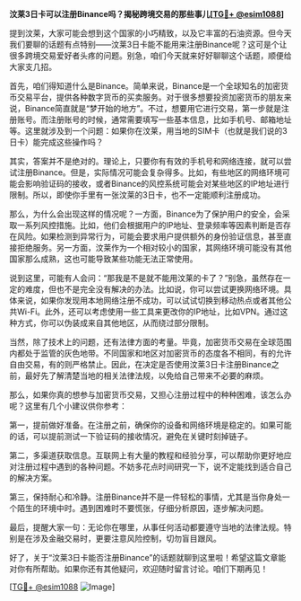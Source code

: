 **汶莱3日卡可以注册Binance吗？揭秘跨境交易的那些事儿[[TG💪+ @esim1088](https://t.me/s/esim1088)]**

提到汶莱，大家可能会想到这个国家的小巧精致，以及它丰富的石油资源。但今天我们要聊的话题有点特别——汶莱3日卡能不能用来注册Binance呢？这可是个让很多跨境交易爱好者头疼的问题。别急，咱们今天就来好好聊聊这个话题，顺便给大家支几招。

首先，咱们得知道什么是Binance。简单来说，Binance是一个全球知名的加密货币交易平台，提供各种数字货币的买卖服务。对于很多想要投资加密货币的朋友来说，Binance简直就是“梦开始的地方”。不过，想要用它进行交易，第一步就是注册账号。而注册账号的时候，通常需要填写一些基本信息，比如手机号、邮箱地址等。这里就涉及到一个问题：如果你在汶莱，用当地的SIM卡（也就是我们说的3日卡）能完成这些操作吗？

其实，答案并不是绝对的。理论上，只要你有有效的手机号和网络连接，就可以尝试注册Binance。但是，实际情况可能会复杂得多。比如，有些地区的网络环境可能会影响验证码的接收，或者Binance的风控系统可能会对某些地区的IP地址进行限制。所以，即使你手里有一张汶莱的3日卡，也不一定能顺利注册成功。

那么，为什么会出现这样的情况呢？一方面，Binance为了保护用户的安全，会采取一系列风控措施。比如，他们会根据用户的IP地址、登录频率等因素判断是否存在风险。如果检测到异常行为，可能会要求用户提供额外的身份验证信息，甚至直接拒绝服务。另一方面，汶莱作为一个相对较小的国家，其网络环境可能没有其他国家那么成熟，这也可能导致某些功能无法正常使用。

说到这里，可能有人会问：“那我是不是就不能用汶莱的卡了？”别急，虽然存在一定的难度，但也不是完全没有解决的办法。比如说，你可以尝试更换网络环境。具体来说，如果你发现用本地网络注册不成功，可以试试切换到移动热点或者其他公共Wi-Fi。此外，还可以考虑使用一些工具来更改你的IP地址，比如VPN。通过这种方式，你可以伪装成来自其他地区，从而绕过部分限制。

当然，除了技术上的问题，还有法律方面的考量。毕竟，加密货币交易在全球范围内都处于监管的灰色地带。不同国家和地区对加密货币的态度各不相同，有的允许自由交易，有的则严格禁止。因此，在决定是否使用汶莱3日卡注册Binance之前，最好先了解清楚当地的相关法律法规，以免给自己带来不必要的麻烦。

那么，如果你真的想参与加密货币交易，又担心注册过程中的种种困难，该怎么办呢？这里有几个小建议供你参考：

第一，提前做好准备。在注册之前，确保你的设备和网络环境是稳定的。如果可能的话，可以提前测试一下验证码的接收情况，避免在关键时刻掉链子。

第二，多渠道获取信息。互联网上有大量的教程和经验分享，可以帮助你更好地应对注册过程中遇到的各种问题。不妨多花点时间研究一下，说不定能找到适合自己的解决方案。

第三，保持耐心和冷静。注册Binance并不是一件轻松的事情，尤其是当你身处一个陌生的环境中时。遇到困难时不要慌张，仔细分析原因，逐步解决问题。

最后，提醒大家一句：无论你在哪里，从事任何活动都要遵守当地的法律法规。特别是在涉及金融交易时，更要注意风险控制，切勿盲目跟风。

好了，关于“汶莱3日卡能否注册Binance”的话题就聊到这里啦！希望这篇文章能对你有所帮助。如果你还有其他疑问，欢迎随时留言讨论。咱们下期再见！

[[TG💪+ @esim1088](https://t.me/s/esim1088) ![Image](https://i.postimg.cc/4NQfJmqS/Snipaste-2025-05-13-00-14-12.png)]